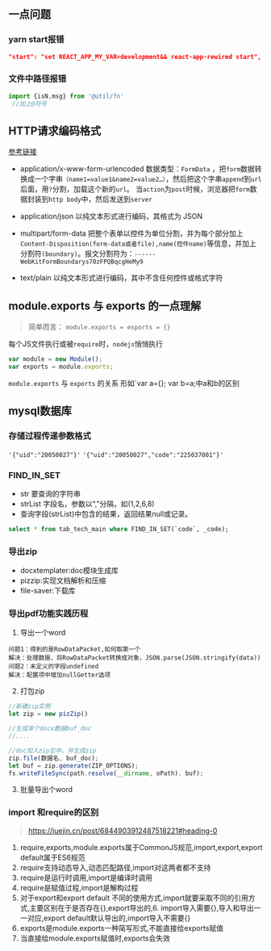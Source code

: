 ## 一点问题

### yarn start报错

  ```json
  "start": "set REACT_APP_MY_VAR=development&& react-app-rewired start",
  ```

### 文件中路径报错

```jsx
import {isN,msg} from '@util/fn'
 //加上@符号
```


## HTTP请求编码格式
[参考链接](https://blog.csdn.net/Greenhand_BN/article/details/114750061)

- application/x-www-form-urlencoded
数据类型：`FormData` ，把`form`数据转换成一个字串`（name1=value1&name2=value2…）`，然后把这个字串`append`到`url`后面，用`?`分割，加载这个新的`url`。 当`action`为`post`时候，浏览器把`form`数据封装到`http body`中，然后发送到`server`

- application/json
以纯文本形式进行编码，其格式为 JSON

- multipart/form-data
把整个表单以控件为单位分割，并为每个部分加上`Content-Disposition(form-data或者file),name(控件name)`等信息，并加上分割符`(boundary)`。报文分割符为：`------WebKitFormBoundarys70zFPQBqcgHeMy9`

- text/plain
以纯文本形式进行编码，其中不含任何控件或格式字符

##  module.exports 与 exports 的一点理解
> 简单而言： `module.exports = exports = {}`

每个JS文件执行或被`require`时，`nodejs`悄悄执行
```js
var module = new Module();
var exports = module.exports;
```
`module.exports` 与 `exports` 的关系 形如`var a={}; var b=a;中a和b的区别

## mysql数据库

### 存储过程传递参数格式
`'{"uid":"20050027"}'`
`'{"uid":"20050027","code":"225037001"}'`

### FIND_IN_SET
- str 要查询的字符串
- strList 字段名，参数以“,”分隔，如(1,2,6,8)
- 查询字段(strList)中包含的结果，返回结果null或记录。

```sql
select * from tab_tech_main where FIND_IN_SET(`code`, _code);
```

### 导出zip
- docxtemplater:doc模块生成库
- pizzip:实现文档解析和压缩
- file-saver:下载库

### 导出pdf功能实践历程
1. 导出一个word
```
问题1：得到的是RowDataPacket,如何取第一个
解决：处理数据，将RowDataPacket转换成对象，JSON.parse(JSON.stringify(data))
问题2：未定义的字段undefined
解决：配置项中增加nullGetter选项
```

2. 打包zip
```js
//新建zip实例
let zip = new pizZip()

//生成单个docx数据buf_doc
//....

//doc加入zip包中，并生成zip
zip.file(数据名, buf_doc);
let buf = zip.generate(ZIP_OPTIONS);
fs.writeFileSync(path.resolve(__dirname, oPath), buf);
```
3. 批量导出个word

### import 和require的区别
>   https://juejin.cn/post/6844903912487518221#heading-0

1. require,exports,module.exports属于CommonJS规范,import,export,export default属于ES6规范
2. require支持动态导入,动态匹配路径,import对这两者都不支持
3. require是运行时调用,import是编译时调用
4. require是赋值过程,import是解构过程
5. 对于export和export default 不同的使用方式,import就要采取不同的引用方式,主要区别在于是否存在{},export导出的,6. import导入需要{},导入和导出一一对应,export default默认导出的,import导入不需要{}
7. exports是module.exports一种简写形式,不能直接给exports赋值
8. 当直接给module.exports赋值时,exports会失效